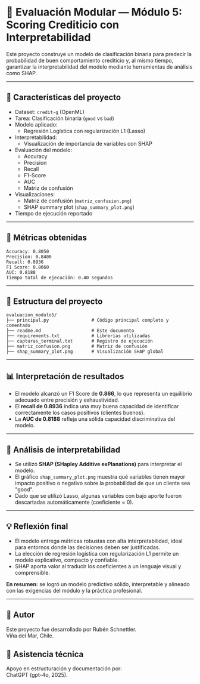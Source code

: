 # 📘 Evaluación Modular — Módulo 5: Scoring Crediticio con Interpretabilidad

Este proyecto construye un modelo de clasificación binaria para predecir la probabilidad de buen comportamiento crediticio y, al mismo tiempo, garantizar la interpretabilidad del modelo mediante herramientas de análisis como SHAP.

---

## 📌 Características del proyecto

- Dataset: `credit-g` (OpenML)
- Tarea: Clasificación binaria (`good` vs `bad`)
- Modelo aplicado:
  - Regresión Logística con regularización L1 (Lasso)
- Interpretabilidad:
  - Visualización de importancia de variables con SHAP
- Evaluación del modelo:
  - Accuracy
  - Precision
  - Recall
  - F1-Score
  - AUC
  - Matriz de confusión
- Visualizaciones:
  - Matriz de confusión (`matriz_confusion.png`)
  - SHAP summary plot (`shap_summary_plot.png`)
- Tiempo de ejecución reportado

---

## 🧪 Métricas obtenidas

```
Accuracy: 0.8050
Precision: 0.8400
Recall: 0.8936
F1 Score: 0.8660
AUC: 0.8188
Tiempo total de ejecución: 0.40 segundos
```

---

## 📁 Estructura del proyecto

```
evaluacion_modulo5/
├── principal.py                # Código principal completo y comentado
├── readme.md                   # Este documento
├── requirements.txt            # Librerías utilizadas
├── capturas_terminal.txt       # Registro de ejecución
├── matriz_confusion.png        # Matriz de confusión
├── shap_summary_plot.png       # Visualización SHAP global
```

---

## 📊 Interpretación de resultados

- El modelo alcanzó un F1 Score de **0.866**, lo que representa un equilibrio adecuado entre precisión y exhaustividad.
- El **recall de 0.8936** indica una muy buena capacidad de identificar correctamente los casos positivos (clientes buenos).
- La **AUC de 0.8188** refleja una sólida capacidad discriminativa del modelo.

---

## 🧠 Análisis de interpretabilidad

- Se utilizó **SHAP (SHapley Additive exPlanations)** para interpretar el modelo.
- El gráfico `shap_summary_plot.png` muestra qué variables tienen mayor impacto positivo o negativo sobre la probabilidad de que un cliente sea "good".
- Dado que se utilizó Lasso, algunas variables con bajo aporte fueron descartadas automáticamente (coeficiente = 0).

---

## 💡 Reflexión final

- El modelo entrega métricas robustas con alta interpretabilidad, ideal para entornos donde las decisiones deben ser justificadas.
- La elección de regresión logística con regularización L1 permite un modelo explicativo, compacto y confiable.
- SHAP aporta valor al traducir los coeficientes a un lenguaje visual y comprensible.

**En resumen:** se logró un modelo predictivo sólido, interpretable y alineado con las exigencias del módulo y la práctica profesional.

---

## 👤 Autor

Este proyecto fue desarrollado por Rubén Schnettler.  
Viña del Mar, Chile.

## 🤖 Asistencia técnica

Apoyo en estructuración y documentación por:  
ChatGPT (gpt-4o, 2025).

